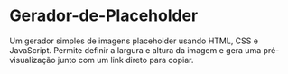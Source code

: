 # Gerador-de-Placeholder
Um gerador simples de imagens placeholder usando HTML, CSS e JavaScript. Permite definir a largura e altura da imagem e gera uma pré-visualização junto com um link direto para copiar.
